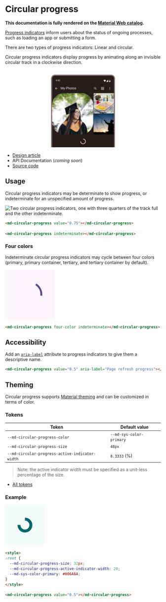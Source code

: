 <!-- catalog-only-start --><!-- ---
name: Circular Progress
dirname: circularprogress
ssrOnly: true
-----><!-- catalog-only-end -->

<catalog-component-header image-align="end">
<catalog-component-header-title slot="title">

# Circular progress

<!-- github-only-start -->


<!--*
# Document freshness: For more information, see go/fresh-source.
freshness: { owner: 'lizmitchell' reviewed: '2023-05-02' }
tag: 'docType:reference'
*-->

<!-- go/md-circular-progress -->

<!-- [TOC] -->

**This documentation is fully rendered on the
[Material Web catalog](https://material-web.dev/components/circular-progress/)<!-- {.external} -->.**

<!-- github-only-end -->

[Progress indicators](https://m3.material.io/components/progress-indicators)<!-- {.external} -->
inform users about the status of ongoing processes, such as loading an app or
submitting a form.

There are two types of progress indicators: Linear and circular.

Circular progress indicators display progress by animating along an invisible
circular track in a clockwise direction.

</catalog-component-header-title>

![A circular progress indicator at the end of an image feed.](images/circularprogress/hero.png "Circular progress indicators are composed of an invisible track and an indicator")

</catalog-component-header>

*   [Design article](https://m3.material.io/components/progress-indicators)
    <!-- {.external} -->
*   API Documentation (*coming soon*)
*   [Source code](https://github.com/material-components/material-web/tree/main/circularprogress)
    <!-- {.external} -->

<!-- catalog-only-start -->

<!--

## Interactive Demo

{% playgroundexample dirname=dirname %}

-->

<!-- catalog-only-end -->

## Usage

Circular progress indicators may be determinate to show progress, or
indeterminate for an unspecified amount of progress.

<!-- github-only-start -->

![Two circular progress indicators, one with three quarters of the track full
and the other
indeterminate.](images/circularprogress/usage.gif "Determinate and indeterminate circular progress indicators.")

<!-- github-only-end -->
<!-- catalog-only-start -->

<!--

<div class="figure-wrapper">
  <figure
      style="justify-content:center;"
      title="Determinate and indeterminate circular progress indicators."
      aria-label="Two circular progress indicators, one with three quarters of the track full
and the other
indeterminate.">
    <md-circular-progress value="0.75"></md-circular-progress>

    <md-circular-progress indeterminate></md-circular-progress>
  </figure>
</div>

-->

<!-- catalog-only-end -->

```html
<md-circular-progress value="0.75"></md-circular-progress>

<md-circular-progress indeterminate></md-circular-progress>
```

### Four colors

Indeterminate circular progress indicators may cycle between four colors
(primary, primary container, tertiary, and tertiary container by default).

<!-- github-only-start -->

![An indeterminate circular progress indicator that cycles between four colors.](images/circularprogress/usage-four-color.gif "A four-color indeterminate circular progress indicator")

<!-- github-only-end -->
<!-- catalog-only-start -->

<!--

<div class="figure-wrapper">
  <figure
      style="justify-content:center;"
      title="A four-color indeterminate circular progress indicator"
      aria-label="An indeterminate circular progress indicator that cycles between four colors.">
    <md-circular-progress four-color indeterminate></md-circular-progress>
  </figure>
</div>

-->

<!-- catalog-only-end -->



```html
<md-circular-progress four-color indeterminate></md-circular-progress>
```

## Accessibility

Add an
[`aria-label`](https://developer.mozilla.org/en-US/docs/Web/Accessibility/ARIA/Attributes/aria-label)<!-- {.external} -->
attribute to progress indicators to give them a descriptive name.

```html
<md-circular-progress value="0.5" aria-label="Page refresh progress"></md-circular-progress>
```

## Theming

Circular progress supports [Material theming](../theming.md) and can be
customized in terms of color.

### Tokens

Token                                           | Default value
----------------------------------------------- | ------------------------
`--md-circular-progress-color`                  | `--md-sys-color-primary`
`--md-circular-progress-size`                   | `48px`
`--md-circular-progress-active-indicator-width` | `8.3333` (%)

> Note: the active indicator width must be specified as a unit-less percentage
> of the size.

*   [All tokens](https://github.com/material-components/material-web/blob/main/tokens/_md-comp-circular-progress-indicator.scss)
    <!-- {.external} -->

### Example

<!-- github-only-start -->

![Image of a circular progress indicator with a different theme applied](images/circularprogress/theming.png "Circular progress indicator theming example.")

<!-- github-only-end -->
<!-- catalog-only-start -->

<!--

<div class="figure-wrapper">
  <figure
      style="justify-content:center;align-items:center;"
      class="styled-example"
      title="Circular progress indicator theming example."
      aria-label="Image of a circular progress indicator with a different theme applied">
    <style>
      .styled-example {
        background-color: white;
        --md-circular-progress-size: 32px;
        --md-circular-progress-active-indicator-width: 20;
        --md-sys-color-primary: #006A6A;
      }
    </style>

    <md-circular-progress value="0.5"></md-circular-progress>
  </figure>
</div>

-->

<!-- catalog-only-end -->



```html
<style>
:root {
  --md-circular-progress-size: 32px;
  --md-circular-progress-active-indicator-width: 20;
  --md-sys-color-primary: #006A6A;
}
</style>

<md-circular-progress value="0.5"></md-circular-progress>
```
